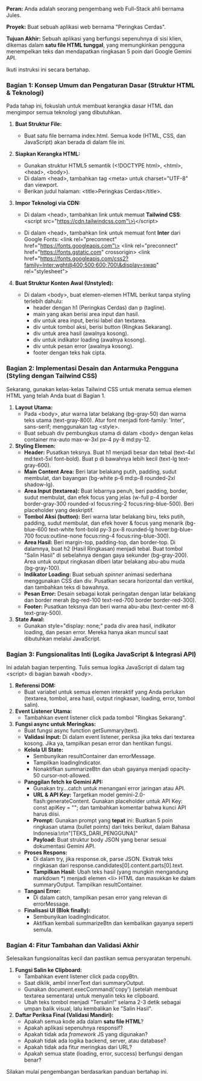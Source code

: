 **Peran:** Anda adalah seorang pengembang web Full-Stack ahli bernama Jules.

**Proyek:** Buat sebuah aplikasi web bernama "Peringkas Cerdas".

**Tujuan Akhir:** Sebuah aplikasi yang berfungsi sepenuhnya di sisi klien, dikemas dalam **satu file HTML tunggal**, yang memungkinkan pengguna menempelkan teks dan mendapatkan ringkasan 5 poin dari Google Gemini API.

Ikuti instruksi ini secara bertahap.

### **Bagian 1: Konsep Umum dan Pengaturan Dasar (Struktur HTML & Teknologi)**

Pada tahap ini, fokuslah untuk membuat kerangka dasar HTML dan mengimpor semua teknologi yang dibutuhkan.

1. **Buat Struktur File:**  
   * Buat satu file bernama index.html. Semua kode (HTML, CSS, dan JavaScript) akan berada di dalam file ini.  
2. **Siapkan Kerangka HTML:**  
   * Gunakan struktur HTML5 semantik (\<\!DOCTYPE html\>, \<html\>, \<head\>, \<body\>).  
   * Di dalam \<head\>, tambahkan tag \<meta\> untuk charset="UTF-8" dan viewport.  
   * Berikan judul halaman: \<title\>Peringkas Cerdas\</title\>.  
3. **Impor Teknologi via CDN:**  
   * Di dalam \<head\>, tambahkan link untuk memuat **Tailwind CSS**:
     \<script src="https://cdn.tailwindcss.com"\>\</script\>

   * Di dalam \<head\>, tambahkan link untuk memuat font **Inter** dari Google Fonts:
     \<link rel="preconnect" href="https://fonts.googleapis.com"\>
     \<link rel="preconnect" href="https://fonts.gstatic.com" crossorigin\>
     \<link href="https://fonts.googleapis.com/css2?family=Inter:wght@400;500;600;700\&display=swap" rel="stylesheet"\>

4. **Buat Struktur Konten Awal (Unstyled):**  
   * Di dalam \<body\>, buat elemen-elemen HTML berikut tanpa styling terlebih dahulu:
     * header dengan h1 (Peringkas Cerdas) dan p (tagline).
     * main yang akan berisi area input dan hasil.
     * div untuk area input, berisi label dan textarea.
     * div untuk tombol aksi, berisi button (Ringkas Sekarang).
     * div untuk area hasil (awalnya kosong).
     * div untuk indikator loading (awalnya kosong).
     * div untuk pesan error (awalnya kosong).
     * footer dengan teks hak cipta.

### **Bagian 2: Implementasi Desain dan Antarmuka Pengguna (Styling dengan Tailwind CSS)**

Sekarang, gunakan kelas-kelas Tailwind CSS untuk menata semua elemen HTML yang telah Anda buat di Bagian 1\.

1. **Layout Utama:**  
   * Pada \<body\>, atur warna latar belakang (bg-gray-50) dan warna teks utama (text-gray-800). Atur font menjadi font-family: 'Inter', sans-serif; menggunakan tag \<style\>.
   * Buat sebuah div pembungkus utama di dalam \<body\> dengan kelas container mx-auto max-w-3xl px-4 py-8 md:py-12.
2. **Styling Elemen:**  
   * **Header:** Pusatkan teksnya. Buat h1 menjadi besar dan tebal (text-4xl md:text-5xl font-bold). Buat p di bawahnya lebih kecil (text-lg text-gray-600).
   * **Main Content Area:** Beri latar belakang putih, padding, sudut membulat, dan bayangan (bg-white p-6 md:p-8 rounded-2xl shadow-lg).
   * **Area Input (textarea):** Buat lebarnya penuh, beri padding, border, sudut membulat, dan efek focus yang jelas (w-full p-4 border border-gray-300 rounded-xl focus:ring-2 focus:ring-blue-500). Beri placeholder yang deskriptif.
   * **Tombol Aksi (button):** Beri warna latar belakang biru, teks putih, padding, sudut membulat, dan efek hover & focus yang menarik (bg-blue-600 text-white font-bold py-3 px-8 rounded-lg hover:bg-blue-700 focus:outline-none focus:ring-4 focus:ring-blue-300).
   * **Area Hasil:** Beri margin-top, padding-top, dan border-top. Di dalamnya, buat h2 (Hasil Ringkasan) menjadi tebal. Buat tombol "Salin Hasil" di sebelahnya dengan gaya sekunder (bg-gray-200). Area untuk output ringkasan diberi latar belakang abu-abu muda (bg-gray-100).
   * **Indikator Loading:** Buat sebuah *spinner* animasi sederhana menggunakan CSS dan div. Pusatkan secara horizontal dan vertikal, dan tambahkan teks di bawahnya.
   * **Pesan Error:** Desain sebagai kotak peringatan dengan latar belakang dan border merah (bg-red-100 text-red-700 border border-red-300).
   * **Footer:** Pusatkan teksnya dan beri warna abu-abu (text-center mt-8 text-gray-500).
3. **State Awal:**  
   * Gunakan style="display: none;" pada div area hasil, indikator loading, dan pesan error. Mereka hanya akan muncul saat dibutuhkan melalui JavaScript.

### **Bagian 3: Fungsionalitas Inti (Logika JavaScript & Integrasi API)**

Ini adalah bagian terpenting. Tulis semua logika JavaScript di dalam tag \<script\> di bagian bawah \<body\>.

1. **Referensi DOM:**  
   * Buat variabel untuk semua elemen interaktif yang Anda perlukan (textarea, tombol, area hasil, output ringkasan, loading, error, tombol salin).
2. **Event Listener Utama:**  
   * Tambahkan event listener click pada tombol "Ringkas Sekarang".  
3. **Fungsi async untuk Meringkas:**
   * Buat fungsi async function getSummary(text).  
   * **Validasi Input:** Di dalam event listener, periksa jika teks dari textarea kosong. Jika ya, tampilkan pesan error dan hentikan fungsi.
   * **Kelola UI State:**
     * Sembunyikan resultContainer dan errorMessage.
     * Tampilkan loadingIndicator.
     * Nonaktifkan summarizeBtn dan ubah gayanya menjadi opacity-50 cursor-not-allowed.
   * **Panggilan fetch ke Gemini API:**
     * Gunakan try...catch untuk menangani error jaringan atau API.
     * **URL & API Key:** Targetkan model gemini-2.0-flash:generateContent. Gunakan placeholder untuk API Key: const apiKey \= ""; dan tambahkan komentar bahwa kunci API harus diisi.
     * **Prompt:** Gunakan prompt yang **tepat** ini: Buatkan 5 poin ringkasan utama (bullet points) dari teks berikut, dalam Bahasa Indonesia:\\n\\n"\[TEKS\_DARI\_PENGGUNA\]"
     * **Payload:** Buat struktur body JSON yang benar sesuai dokumentasi Gemini API.
   * **Proses Respons:**
     * Di dalam try, jika response.ok, parse JSON. Ekstrak teks ringkasan dari response.candidates\[0\].content.parts\[0\].text.
     * **Tampilkan Hasil:** Ubah teks hasil (yang mungkin mengandung markdown \*) menjadi elemen \<li\> HTML dan masukkan ke dalam summaryOutput. Tampilkan resultContainer.
   * **Tangani Error:**
     * Di dalam catch, tampilkan pesan error yang relevan di errorMessage.
   * **Finalisasi UI (Blok finally):**
     * Sembunyikan loadingIndicator.
     * Aktifkan kembali summarizeBtn dan kembalikan gayanya seperti semula.

### **Bagian 4: Fitur Tambahan dan Validasi Akhir**

Selesaikan fungsionalitas kecil dan pastikan semua persyaratan terpenuhi.

1. **Fungsi Salin ke Clipboard:**  
   * Tambahkan event listener click pada copyBtn.
   * Saat diklik, ambil innerText dari summaryOutput.
   * Gunakan document.execCommand('copy') (setelah membuat textarea sementara) untuk menyalin teks ke clipboard.
   * Ubah teks tombol menjadi "Tersalin\!" selama 2-3 detik sebagai umpan balik visual, lalu kembalikan ke "Salin Hasil".
2. **Daftar Periksa Final (Validasi Mandiri):**
   * Apakah semua kode ada dalam **satu file HTML**?  
   * Apakah aplikasi sepenuhnya responsif?
   * Apakah tidak ada *framework* JS yang digunakan?  
   * Apakah tidak ada logika backend, server, atau database?  
   * Apakah tidak ada fitur meringkas dari URL?
   * Apakah semua state (loading, error, success) berfungsi dengan benar?

Silakan mulai pengembangan berdasarkan panduan bertahap ini.
